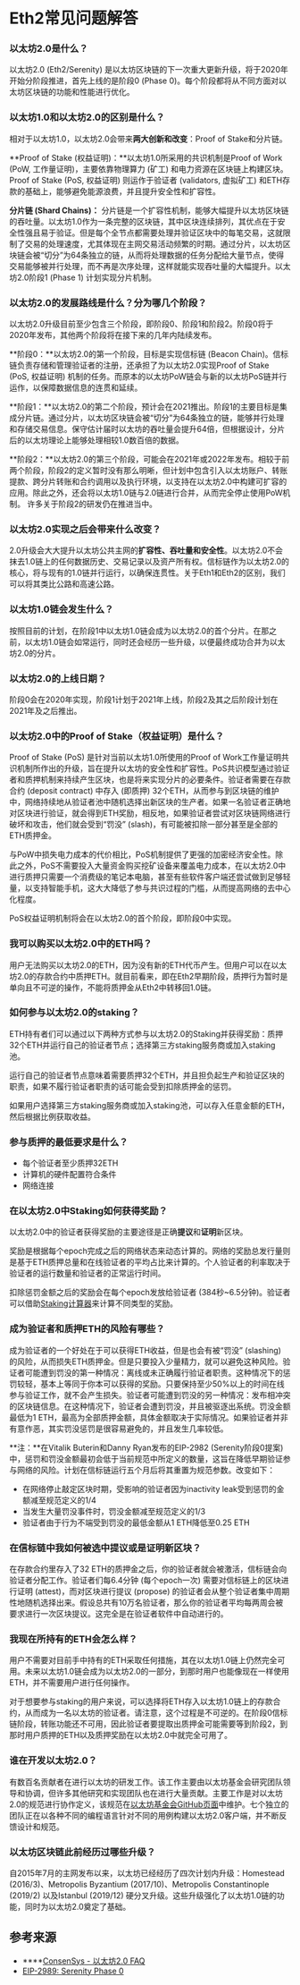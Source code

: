 # Eth2常见问题解答

### **以太坊2.0是什么？**

以太坊2.0 \(Eth2/Serenity\) 是以太坊区块链的下一次重大更新升级，将于2020年开始分阶段推进，首先上线的是阶段0 \(Phase 0\)。每个阶段都将从不同方面对以太坊区块链的功能和性能进行优化。

### 以太坊1.0和以太坊2.0的区别是什么？

相对于以太坊1.0，以太坊2.0会带来**两大创新和改变**：Proof of Stake和分片链。

**Proof of Stake \(权益证明\)：**以太坊1.0所采用的共识机制是Proof of Work \(PoW, 工作量证明\)，主要依靠物理算力 \(矿工\) 和电力资源在区块链上构建区块。Proof of Stake \(PoS, 权益证明\) 则运作于验证者 \(validators, 虚拟矿工\) 和ETH存款的基础上，能够避免能源浪费，并且提升安全性和扩容性。

**分片链 \(Shard Chains\)：**分片链是一个扩容性机制，能够大幅提升以太坊区块链的吞吐量。以太坊1.0作为一条完整的区块链，其中区块连续排列，其优点在于安全性强且易于验证。但是每个全节点都需要处理并验证区块中的每笔交易，这就限制了交易的处理速度，尤其体现在主网交易活动频繁的时期。通过分片，以太坊区块链会被“切分”为64条独立的链，从而将处理数据的任务分配给大量节点，使得交易能够被并行处理，而不再是次序处理，这样就能实现吞吐量的大幅提升。以太坊2.0阶段1 \(Phase 1\) 计划实现分片机制。

### 以太坊2.0的发展路线是什么？分为哪几个阶段？

以太坊2.0升级目前至少包含三个阶段，即阶段0、阶段1和阶段2。阶段0将于2020年发布，其他两个阶段将在接下来的几年内陆续发布。

**阶段0：**以太坊2.0的第一个阶段，目标是实现信标链 \(Beacon Chain\)。信标链负责存储和管理验证者的注册，还承担了为以太坊2.0实现Proof of Stake \(PoS, 权益证明\) 机制的任务。而原本的以太坊PoW链会与新的以太坊PoS链并行运作，以保障数据信息的连贯和延续。

**阶段1：**以太坊2.0的第二个阶段，预计会在2021推出。阶段1的主要目标是集成分片链。通过分片，以太坊区块链会被“切分”为64条独立的链，能够并行处理和存储交易信息。保守估计届时以太坊的吞吐量会提升64倍，但根据设计，分片后的以太坊理论上能够处理相较1.0数百倍的数据。

**阶段2：**以太坊2.0的第三个阶段，可能会在2021年或2022年发布。相较于前两个阶段，阶段2的定义暂时没有那么明晰，但计划中包含引入以太坊账户、转账提款、跨分片转账和合约调用以及执行环境，以支持在以太坊2.0中构建可扩容的应用。除此之外，还会将以太坊1.0链与2.0链进行合并，从而完全停止使用PoW机制。许多关于阶段2的研发仍在推进当中。

### **以太坊2.0实现之后会带来什么改变？**

2.0升级会大大提升以太坊公共主网的**扩容性、吞吐量和安全性**。以太坊2.0不会抹去1.0链上的任何数据历史、交易记录以及资产所有权。信标链作为以太坊2.0的核心，将与现有的1.0链并行运行，以确保连贯性。关于Eth1和Eth2的区别，我们可以将其类比公路和高速公路。

### **以太坊1.0链会发生什么？**

按照目前的计划，在阶段1中以太坊1.0链会成为以太坊2.0的首个分片。在那之前，以太坊1.0链会如常运行，同时还会经历一些升级，以便最终成功合并为以太坊2.0的分片。

### **以太坊2.0的上线日期？**

阶段0会在2020年实现，阶段1计划于2021年上线，阶段2及其之后阶段计划在2021年及之后推出。

### **以太坊2.0中的Proof of Stake（权益证明）是什么？**

Proof of Stake \(PoS\) 是针对当前以太坊1.0所使用的Proof of Work工作量证明共识机制所作出的升级，旨在提升以太坊的安全性和扩容性。PoS共识模型通过验证者和质押机制来持续产生区块，也是将来实现分片的必要条件。验证者需要在存款合约 \(deposit contract\) 中存入 \(即质押\) 32个ETH，从而参与到区块链的维护中，网络持续地从验证者池中随机选择出新区块的生产者。如果一名验证者正确地对区块进行验证，就会得到ETH奖励，相反地，如果验证者尝试对区块链网络进行破坏和攻击，他们就会受到“罚没” \(slash\)，有可能被扣除一部分甚至是全部的ETH质押金。

与PoW中损失电力成本的代价相比，PoS机制提供了更强的加密经济安全性。除此之外，PoS不需要投入大量资金购买挖矿设备来覆盖电力成本，在以太坊2.0中进行质押只需要一个消费级的笔记本电脑，甚至有些软件客户端还尝试做到足够轻量，以支持智能手机，这大大降低了参与共识过程的门槛，从而提高网络的去中心化程度。

PoS权益证明机制将会在以太坊2.0的首个阶段，即阶段0中实现。

### 我可以购买以太坊2.0中的ETH吗？

用户无法购买以太坊2.0的ETH，因为没有新的ETH代币产生。但用户可以在以太坊2.0的存款合约中质押ETH。就目前看来，即在Eth2早期阶段，质押行为暂时是单向且不可逆的操作，不能将质押金从Eth2中转移回1.0链。

### 如何参与以太坊2.0的staking？

ETH持有者们可以通过以下两种方式参与以太坊2.0的Staking并获得奖励：质押32个ETH并运行自己的验证者节点；选择第三方staking服务商或加入staking池。

运行自己的验证者节点意味着需要质押32个ETH，并且担负起生产和验证区块的职责，如果不履行验证者职责的话可能会受到扣除质押金的惩罚。

如果用户选择第三方staking服务商或加入staking池，可以存入任意金额的ETH，然后根据比例获取收益。

### **参与**质押的最低要求是什么？

* 每个验证者至少质押32ETH
* 计算机的硬件配置符合条件
* 网络连接

### 在以太坊2.0中Staking如何获得奖励？

以太坊2.0中的验证者获得奖励的主要途径是正确**提议**和**证明**新区块。

奖励是根据每个epoch完成之后的网络状态来动态计算的。网络的奖励总发行量则是基于ETH质押总量和在线验证者的平均占比来计算的。个人验证者的利率取决于验证者的运行数量和验证者的正常运行时间。

扣除惩罚金额之后的奖励会在每个epoch发放给验证者 \(384秒~6.5分钟\)。验证者可以借助[Staking计算器](https://docs.google.com/spreadsheets/d/15tmPOvOgi3wKxJw7KQJKoUe-uonbYR6HF7u83LR5Mj4/edit#gid=1548910165)来计算不同类型的奖励。

### 成为验证者和质押ETH的风险有哪些？

成为验证者的一个好处在于可以获得ETH收益，但是也会有被“罚没” \(slashing\) 的风险，从而损失ETH质押金。但是只要投入少量精力，就可以避免这种风险。验证者可能遭到罚没的第一种情况：离线或未正确履行验证者职责。这种情况下的惩罚较轻，基本上等同于你本可以获得的奖励。只要保持至少50%以上的时间在线参与验证工作，就不会产生损失。验证者可能遭到罚没的另一种情况：发布相冲突的区块链信息。在这种情况下，验证者会遭到罚没，并且被驱逐出系统。罚没金额最低为1 ETH，最高为全部质押金额，具体金额取决于实际情况。如果验证者并非有意作恶，其实罚没惩罚是很容易避免的，并且发生几率较低。

**注：**在Vitalik Buterin和Danny Ryan发布的EIP-2982 \(Serenity阶段0提案\) 中，惩罚和罚没金额最初会低于当前规范中所定义的数量，这旨在降低早期验证参与网络的风险。计划在信标链运行五个月后将其重置为规范参数。改变如下：

* 在网络停止敲定区块时期，受影响的验证者因为inactivity leak受到惩罚的金额减至规范定义的1/4
* 当发生大量罚没事件时，罚没金额减至规范定义的1/3
* 验证者由于行为不端受到罚没的最低金额从1 ETH降低至0.25 ETH

### 在信标链中我如何被选中提议或是证明新区块？

在存款合约里存入了32 ETH的质押金之后，你的验证者就会被激活，信标链会向验证者分配工作。验证者们每6.4分钟 \(每个epoch一次\) 需要对信标链上的区块进行证明 \(attest\)，而对区块进行提议 \(propose\) 的验证者会从整个验证者集中周期性地随机选择出来。假设总共有10万名验证者，那么你的验证者平均每两周会被要求进行一次区块提议。这完全是在验证者软件中自动进行的。

### 我现在所持有的ETH会怎么样？

用户不需要对目前手中持有的ETH采取任何措施，其在以太坊1.0链上仍然完全可用。未来以太坊1.0链会成为以太坊2.0的一部分，到那时用户也能像现在一样使用ETH，并不需要用户进行任何操作。

对于想要参与staking的用户来说，可以选择将ETH存入以太坊1.0链上的存款合约，从而成为一名以太坊的验证者。请注意，这个过程是不可逆的。在阶段0信标链阶段，转账功能还不可用，因此验证者要提取出质押金可能需要等到阶段2，到那时用户质押的ETH以及质押奖励在以太坊2.0中就完全可用了。

### 谁在开发以太坊2.0？

有数百名贡献者在进行以太坊的研发工作。该工作主要由以太坊基金会研究团队领导和协调，但许多其他研究和实现团队也在进行大量贡献。主要工作是对以太坊2.0的规范进行协作定义，该规范在[以太坊基金会GitHub页面](https://github.com/ethereum/eth2.0-specs)中维护。七个独立的团队正在以各种不同的编程语言针对不同的用例构建以太坊2.0客户端，并不断反馈设计和规范。

### 以太坊区块链此前经历过哪些升级？

自2015年7月的主网发布以来，以太坊已经经历了四次计划内升级：Homestead \(2016/3\)、Metropolis Byzantium \(2017/10\)、Metropolis Constantinople \(2019/2\) 以及Istanbul \(2019/12\) 硬分叉升级。这些升级强化了以太坊1.0链的功能，同时为以太坊2.0奠定了基础。

## **参考来源**

* \*\*\*\*[ConsenSys - 以太坊2.0 FAQ](https://consensys.net/knowledge-base/ethereum-2/faq/)
* [EIP-2989: Serenity Phase 0](https://eips.ethereum.org/EIPS/eip-2982)

